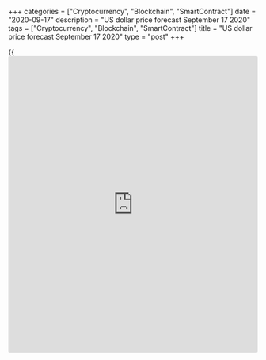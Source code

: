 +++
categories = ["Cryptocurrency", "Blockchain", "SmartContract"]
date = "2020-09-17"
description = "US dollar price forecast September 17 2020"
tags = ["Cryptocurrency", "Blockchain", "SmartContract"]
title = "US dollar price forecast September 17 2020"
type = "post"
+++

{{<iframe id="large-banner" src="https://www.bounty.group/#slide=8.0" width="100%" height="600" scrolling="no" style="border: 0px solid rgb(216, 221, 230); border-radius: 3px;">}}

2020-09-17

2020-09-17

Dollar scared the doves. Forecast for 17.09.2020Dmitri Demidenko

As expected, the [EURUSD][1] pair reacted to Jerome Powell’s speech. I
will sum up the outcomes of the Fed’s meeting. At the end of the
article, I will offer a plan to trade [EURUSD][1] today and this week.

## Fundamental US dollar forecast for today

Everything is relative. When the Fed started hiking the interest rates
in 2015, the FOMC officials expected the unemployment rate to reach 5%
and the inflation rate to be below its 2% target in the next three
years. Currently, the US central bank expects to see the unemployment
level at 4% in the long run. However, the Federal Reserve is not willing
to raise the federal funds rate even is the PCE exceeds 2%. Five years
ago, the Fed was proactive. At present, the central bank is willing to
wait patiently until the US economy recovers. The Fed’s stance has
become more dovish than it was earlier. Nonetheless, Jerome Powell,
speaking at the press conference after the FOMC September meeting,
hasn’t said anything new compared to his speech in virtual Jackson Hole.
As a result, the dollar has strengthened.

The Fed doesn’t seem to worry about the dollar strengthening, at least
not as much as the ECB worries about the euro appreciation. The central
bank has suggested more positive forecasts for the US GDP (from -6.5% to
-3.7%) and unemployment (from 9.3% to 7.6%) in 2020. Jerome Powell has
claimed that the US economy has been recovering faster than expected
during the last 60 days. Ahead of the FOMC meeting, the [EURUSD][1]
bulls were concerned about the projections for the federal funds rate
hike before 2024 and the lack of transparency in the Fed’s average
inflation targeting plan. The concerns have become a reality. Four FOMC
officials expect the tightening of the monetary [policy](https://www.fintechee.com/policy/) in 2023, one
committee member says it will occur already in 2022.

### FOMC projections for the federal funds rate

 _Source_ _: Bloomberg_

So, it is natural that the [EURUSD][1] bulls are discouraged after
Powell’s speech. The Fed’s Chair has announced that the Fed should
maintain the interest rates low until the labor market reaches the full
employment level and the inflation moderately exceeds 2%. Powell has
said nothing new compared to his speech in Jackson Hole. The attempts to
clarify the new strategy failed amid the disputes among the FOMC
members. Some officials said they wanted more clarity about the economic
outlook before implementing the new [policy](https://www.fintechee.com/policy/) course; Robert Kaplan and
Neel Kashkari openly opposed it.

When the markets do not get what they want, [investor](https://www.fintechee.com/tutorial-for-forex-trading/investor-mode/)s’ disappointment
results in selloffs. The EURUSD correction is no exception. Moreover,
the dollar is supported by Donald Trump’s calls to the Conservatives for
the fiscal stimulus boost. The stalled negotiations on the new financial
aid package hinder the US GDP recovery, which is clear from the retail
sales data.

###  **Dynamics of US retail sales**

 _Source_ _: Financial Times_

Democrats insisted on the additional aid of $3.5 trillion, next, they
agreed to accept $2.2 trillion. Treasury Secretary Steven Mnuchin spoke
about $1.5 trillion. The US president hopes to settle down this issue,
which should support the US GDP recovery and send the [EURUSD][1] down.

### [EURUSD][1] trading plan today

I recommend holding the EURUSD sell trades entered at the [breakout of
level 1.1795][2]. If the pair breaks through the September low close to
1.1745, it will be relevant to open new sell positions. The targets are
the levels of 1.162 and 1.1595.

* * *

P.S. Did you like my article? Share it in social networks: it will be
the best “thank you" :)

Ask me questions and comment below. I’ll be glad to answer your
questions and give necessary explanations.

 **Useful links:**

  * I recommend trying to trade with a reliable broker [here][3]. The system allows you to trade by yourself or copy successful traders from all across the globe.
  * Use my promo-code BLOG for getting deposit bonus 50% on LiteForex platform. Just enter this code in the appropriate field while [depositing][4] your trading account.
  * Telegram channel with high-quality analytics, Forex reviews, training articles, and other useful things for traders <t.me/liteforex>



## Price chart of EURUSD in real time mode

The content of this article reflects the author’s opinion and does not
necessarily reflect the official position of LiteForex. The material
published on this page is provided for informational purposes only and
should not be considered as the provision of investment advice for the
purposes of Directive 2004/39/EC.

Rate this article:

{{value}}

( {{count}} {{title}} )

   1. my.liteforex.com/trading/chart?symbol=EURUSD&returnUrl=true
   2. www.liteforex.com/blog/analysts-opinions/fed-is-on-thin-ice-eurusd-forecast-for-16092020/
   3. my.liteforex.com/?category=analysts-opinions&slug=dollar-scared-the-doves-forecast-for-17092020&openPopup=%2Fregistration%2Fpopup&utm_source=blog&utm_medium=article&utm_campaign=bonus
   4. my.liteforex.com/deposit/?category=analysts-opinions&slug=dollar-scared-the-doves-forecast-for-17092020&promo_code=BLOG&utm_source=blog&utm_medium=article&utm_campaign=bonus